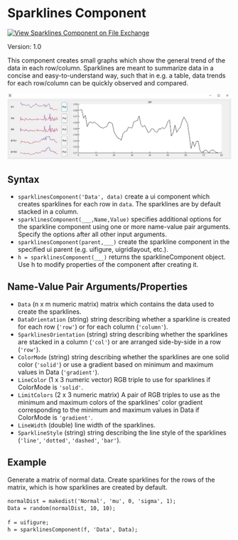 # Sparklines Component

[![View Sparklines Component on File Exchange](https://www.mathworks.com/matlabcentral/images/matlab-file-exchange.svg)](https://www.mathworks.com/matlabcentral/fileexchange/98924-sparklines-component)

Version: 1.0

This component creates small graphs which show the general trend of the data in each row/column. Sparklines are meant to summarize data in a concise and easy-to-understand way, such that in e.g. a table, data trends for each row/column can be quickly observed and compared.

![Example sparklinesComponent](./exampleSC.jpg)

## Syntax
* `sparklinesComponent('Data', data)` create a ui component which creates sparklines for each row in `data`. The sparklines are by default stacked in a column.
* `sparklinesComponent(___,Name,Value)` specifies additional options for the sparkline component using one or more name-value pair arguments. Specify the options after all other input arguments.
* `sparklinesComponent(parent,___)` create the sparkline component in the specified ui parent (e.g. uifigure, uigridlayout, etc.).
* `h = sparklinesComponent(___)` returns the sparklineComponent object. Use h to modify properties of the component after creating it.

## Name-Value Pair Arguments/Properties
* `Data` (n x m numeric matrix) matrix which contains the data used to create the sparklines.
* `DataOrientation` (string) string describing whether a sparkline is created for each row (`'row'`) or for each column (`'column'`).
* `SparklinesOrientation` (string) string describing whether the sparklines are stacked in a column (`'col'`) or are arranged side-by-side in a row (`'row'`). 
* `ColorMode` (string) string describing whether the sparklines are one solid color (`'solid'`) or use a gradient based on minimum and maximum values in Data (`'gradient'`).
* `LineColor` (1 x 3 numeric vector) RGB triple to use for sparklines if ColorMode is `'solid'`.
* `LimitColors` (2 x 3 numeric matrix) A pair of RGB triples to use as the minimum and maximum colors of the sparklines' color gradient corresponding to the minimum and maximum values in Data if ColorMode is `'gradient'`. 
* `LineWidth` (double) line width of the sparklines.
* `SparklineStyle` (string) string describing the line style of the sparklines (`'line'`, `'dotted'`, `'dashed'`, `'bar'`).

## Example
Generate a matrix of normal data. Create sparklines for the rows of the matrix, which is how sparklines are created by default. 
```
normalDist = makedist('Normal', 'mu', 0, 'sigma', 1);
Data = random(normalDist, 10, 10);
 
f = uifigure;
h = sparklinesComponent(f, 'Data', Data);
```
